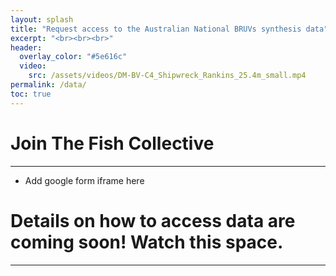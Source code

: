 ```yaml
---
layout: splash
title: "Request access to the Australian National BRUVs synthesis data"
excerpt: "<br><br><br>"
header:
  overlay_color: "#5e616c"
  video:
    src: /assets/videos/DM-BV-C4_Shipwreck_Rankins_25.4m_small.mp4
permalink: /data/
toc: true
---
```


# Join The Fish Collective
---
- Add google form iframe here

# Details on how to access data are coming soon! Watch this space.
---
